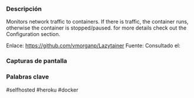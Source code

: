 ### Descripción
Monitors network traffic to containers. If there is traffic, the container runs, otherwise the container is stopped/paused. for more details check out the Configuration section.


Enlace: https://github.com/vmorganp/Lazytainer
Fuente: 
Consultado el: 
### Capturas de pantalla


### Palabras clave
#selfhosted #heroku #docker 